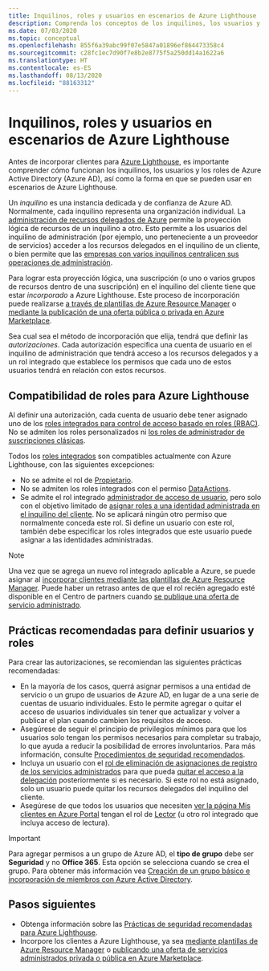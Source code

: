 ```yaml
---
title: Inquilinos, roles y usuarios en escenarios de Azure Lighthouse
description: Comprenda los conceptos de los inquilinos, los usuarios y los roles de Azure Active Directory, así como la forma en que se pueden usar en escenarios de Azure Lighthouse.
ms.date: 07/03/2020
ms.topic: conceptual
ms.openlocfilehash: 855f6a39abc99f07e5847a01896ef864473358c4
ms.sourcegitcommit: c28fc1ec7d90f7e8b2e8775f5a250dd14a1622a6
ms.translationtype: HT
ms.contentlocale: es-ES
ms.lasthandoff: 08/13/2020
ms.locfileid: "88163312"
---
```

# <a name="tenants-roles-and-users-in-azure-lighthouse-scenarios"></a>Inquilinos, roles y usuarios en escenarios de Azure Lighthouse

Antes de incorporar clientes para [Azure Lighthouse](../overview.md), es importante comprender cómo funcionan los inquilinos, los usuarios y los roles de Azure Active Directory (Azure AD), así como la forma en que se pueden usar en escenarios de Azure Lighthouse.

Un *inquilino* es una instancia dedicada y de confianza de Azure AD. Normalmente, cada inquilino representa una organización individual. La [administración de recursos delegados de Azure](azure-delegated-resource-management.md) permite la proyección lógica de recursos de un inquilino a otro. Esto permite a los usuarios del inquilino de administración (por ejemplo, uno perteneciente a un proveedor de servicios) acceder a los recursos delegados en el inquilino de un cliente, o bien permite que las [empresas con varios inquilinos centralicen sus operaciones de administración](enterprise.md).

Para lograr esta proyección lógica, una suscripción (o uno o varios grupos de recursos dentro de una suscripción) en el inquilino del cliente tiene que estar *incorporado* a Azure Lighthouse. Este proceso de incorporación puede realizarse [a través de plantillas de Azure Resource Manager](../how-to/onboard-customer.md) o [mediante la publicación de una oferta pública o privada en Azure Marketplace](../how-to/publish-managed-services-offers.md).

Sea cual sea el método de incorporación que elija, tendrá que definir las *autorizaciones*. Cada autorización especifica una cuenta de usuario en el inquilino de administración que tendrá acceso a los recursos delegados y a un rol integrado que establece los permisos que cada uno de estos usuarios tendrá en relación con estos recursos.

## <a name="role-support-for-azure-lighthouse"></a>Compatibilidad de roles para Azure Lighthouse

Al definir una autorización, cada cuenta de usuario debe tener asignado uno de los [roles integrados para control de acceso basado en roles (RBAC)](../../role-based-access-control/built-in-roles.md). No se admiten los roles personalizados ni [los roles de administrador de suscripciones clásicas](../../role-based-access-control/classic-administrators.md).

Todos los [roles integrados](../../role-based-access-control/built-in-roles.md) son compatibles actualmente con Azure Lighthouse, con las siguientes excepciones:

- No se admite el rol de [Propietario](../../role-based-access-control/built-in-roles.md#owner).
- No se admiten los roles integrados con el permiso [DataActions](../../role-based-access-control/role-definitions.md#dataactions).
- Se admite el rol integrado [administrador de acceso de usuario](../../role-based-access-control/built-in-roles.md#user-access-administrator), pero solo con el objetivo limitado de [asignar roles a una identidad administrada en el inquilino del cliente](../how-to/deploy-policy-remediation.md#create-a-user-who-can-assign-roles-to-a-managed-identity-in-the-customer-tenant). No se aplicará ningún otro permiso que normalmente conceda este rol. Si define un usuario con este rol, también debe especificar los roles integrados que este usuario puede asignar a las identidades administradas.

> [!NOTE]
> Una vez que se agrega un nuevo rol integrado aplicable a Azure, se puede asignar al [incorporar clientes mediante las plantillas de Azure Resource Manager](../how-to/onboard-customer.md). Puede haber un retraso antes de que el rol recién agregado esté disponible en el Centro de partners cuando [se publique una oferta de servicio administrado](../how-to/publish-managed-services-offers.md).

## <a name="best-practices-for-defining-users-and-roles"></a>Prácticas recomendadas para definir usuarios y roles

Para crear las autorizaciones, se recomiendan las siguientes prácticas recomendadas:

- En la mayoría de los casos, querrá asignar permisos a una entidad de servicio o un grupo de usuarios de Azure AD, en lugar de a una serie de cuentas de usuario individuales. Esto le permite agregar o quitar el acceso de usuarios individuales sin tener que actualizar y volver a publicar el plan cuando cambien los requisitos de acceso.
- Asegúrese de seguir el principio de privilegios mínimos para que los usuarios solo tengan los permisos necesarios para completar su trabajo, lo que ayuda a reducir la posibilidad de errores involuntarios. Para más información, consulte [Procedimientos de seguridad recomendados](../concepts/recommended-security-practices.md).
- Incluya un usuario con el [rol de eliminación de asignaciones de registro de los servicios administrados](../../role-based-access-control/built-in-roles.md#managed-services-registration-assignment-delete-role) para que pueda [quitar el acceso a la delegación](../how-to/remove-delegation.md) posteriormente si es necesario. Si este rol no está asignado, solo un usuario puede quitar los recursos delegados del inquilino del cliente.
- Asegúrese de que todos los usuarios que necesiten [ver la página Mis clientes en Azure Portal](../how-to/view-manage-customers.md) tengan el rol de [Lector](../../role-based-access-control/built-in-roles.md#reader) (u otro rol integrado que incluya acceso de lectura).

> [!IMPORTANT]
> Para agregar permisos a un grupo de Azure AD, el **tipo de grupo** debe ser **Seguridad** y no **Office 365**. Esta opción se selecciona cuando se crea el grupo. Para obtener más información vea [Creación de un grupo básico e incorporación de miembros con Azure Active Directory](../../active-directory/fundamentals/active-directory-groups-create-azure-portal.md).

## <a name="next-steps"></a>Pasos siguientes

- Obtenga información sobre las [Prácticas de seguridad recomendadas para Azure Lighthouse](recommended-security-practices.md).
- Incorpore los clientes a Azure Lighthouse, ya sea [mediante plantillas de Azure Resource Manager](../how-to/onboard-customer.md) o [publicando una oferta de servicios administrados privada o pública en Azure Marketplace](../how-to/publish-managed-services-offers.md).
